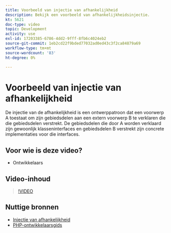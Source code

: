 ```yaml
---
title: Voorbeeld van injectie van afhankelijkheid
description: Bekijk een voorbeeld van afhankelijkheidsinjectie.
kt: 5621
doc-type: video
topic: Development
activity: use
exl-id: 17203385-6786-4dd2-9fff-8fb6c4024eb2
source-git-commit: 1eb2cd22f9bded77032ad0ed43c3f2ca84879a69
workflow-type: tm+mt
source-wordcount: '83'
ht-degree: 0%

---
```


# Voorbeeld van injectie van afhankelijkheid

De injectie van de afhankelijkheid is een ontwerppatroon dat een voorwerp A toestaat om zijn gebiedsdelen aan een extern voorwerp B te verklaren die die gebiedsdelen verstrekt. De gebiedsdelen die door A worden verklaard zijn gewoonlijk klasseninterfaces en gebiedsdelen B verstrekt zijn concrete implementaties voor die interfaces.

## Voor wie is deze video?

- Ontwikkelaars

## Video-inhoud

>[!VIDEO](https://video.tv.adobe.com/v/35799?quality=12&learn=on)

## Nuttige bronnen

- [Injectie van afhankelijkheid](https://devdocs.magento.com/guides/v2.4/extension-dev-guide/depend-inj.html)
- [PHP-ontwikkelaarsgids](https://devdocs.magento.com/guides/v2.4/extension-dev-guide/bk-extension-dev-guide.html)
